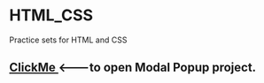 # HTML_CSS
 Practice sets for HTML and CSS
<h2><a href=https://modalpopupproject.netlify.app/"/>ClickMe </a><---to open Modal Popup project. <h/2>
